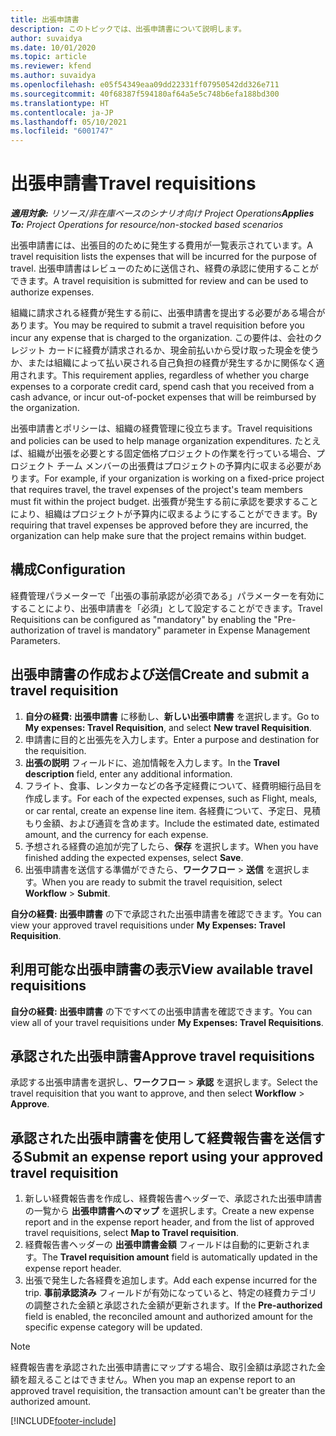 ```yaml
---
title: 出張申請書
description: このトピックでは、出張申請書について説明します。
author: suvaidya
ms.date: 10/01/2020
ms.topic: article
ms.reviewer: kfend
ms.author: suvaidya
ms.openlocfilehash: e05f54349eaa09dd22331ff07950542dd326e711
ms.sourcegitcommit: 40f68387f594180af64a5e5c748b6efa188bd300
ms.translationtype: HT
ms.contentlocale: ja-JP
ms.lasthandoff: 05/10/2021
ms.locfileid: "6001747"
---
```

# <a name="travel-requisitions"></a><span data-ttu-id="e6598-103">出張申請書</span><span class="sxs-lookup"><span data-stu-id="e6598-103">Travel requisitions</span></span>

<span data-ttu-id="e6598-104">_**適用対象:** リソース/非在庫ベースのシナリオ向け Project Operations_</span><span class="sxs-lookup"><span data-stu-id="e6598-104">_**Applies To:** Project Operations for resource/non-stocked based scenarios_</span></span>

<span data-ttu-id="e6598-105">出張申請書には、出張目的のために発生する費用が一覧表示されています。</span><span class="sxs-lookup"><span data-stu-id="e6598-105">A travel requisition lists the expenses that will be incurred for the purpose of travel.</span></span> <span data-ttu-id="e6598-106">出張申請書はレビューのために送信され、経費の承認に使用することができます。</span><span class="sxs-lookup"><span data-stu-id="e6598-106">A travel requisition is submitted for review and can be used to authorize expenses.</span></span>

<span data-ttu-id="e6598-107">組織に請求される経費が発生する前に、出張申請書を提出する必要がある場合があります。</span><span class="sxs-lookup"><span data-stu-id="e6598-107">You may be required to submit a travel requisition before you incur any expense that is charged to the organization.</span></span> <span data-ttu-id="e6598-108">この要件は、会社のクレジット カードに経費が請求されるか、現金前払いから受け取った現金を使うか、または組織によって払い戻される自己負担の経費が発生するかに関係なく適用されます。</span><span class="sxs-lookup"><span data-stu-id="e6598-108">This requirement applies, regardless of whether you charge expenses to a corporate credit card, spend cash that you received from a cash advance, or incur out-of-pocket expenses that will be reimbursed by the organization.</span></span>

<span data-ttu-id="e6598-109">出張申請書とポリシーは、組織の経費管理に役立ちます。</span><span class="sxs-lookup"><span data-stu-id="e6598-109">Travel requisitions and policies can be used to help manage organization expenditures.</span></span> <span data-ttu-id="e6598-110">たとえば、組織が出張を必要とする固定価格プロジェクトの作業を行っている場合、プロジェクト チーム メンバーの出張費はプロジェクトの予算内に収まる必要があります。</span><span class="sxs-lookup"><span data-stu-id="e6598-110">For example, if your organization is working on a fixed-price project that requires travel, the travel expenses of the project's team members must fit within the project budget.</span></span> <span data-ttu-id="e6598-111">出張費が発生する前に承認を要求することにより、組織はプロジェクトが予算内に収まるようにすることができます。</span><span class="sxs-lookup"><span data-stu-id="e6598-111">By requiring that travel expenses be approved before they are incurred, the organization can help make sure that the project remains within budget.</span></span>

## <a name="configuration"></a><span data-ttu-id="e6598-112">構成</span><span class="sxs-lookup"><span data-stu-id="e6598-112">Configuration</span></span> 

<span data-ttu-id="e6598-113">経費管理パラメーターで「出張の事前承認が必須である」パラメーターを有効にすることにより、出張申請書を「必須」として設定することができます。</span><span class="sxs-lookup"><span data-stu-id="e6598-113">Travel Requisitions can be configured as "mandatory" by enabling the "Pre-authorization of travel is mandatory" parameter in Expense Management Parameters.</span></span> 

## <a name="create-and-submit-a-travel-requisition"></a><span data-ttu-id="e6598-114">出張申請書の作成および送信</span><span class="sxs-lookup"><span data-stu-id="e6598-114">Create and submit a travel requisition</span></span>

1. <span data-ttu-id="e6598-115">**自分の経費: 出張申請書** に移動し、**新しい出張申請書** を選択します。</span><span class="sxs-lookup"><span data-stu-id="e6598-115">Go to **My expenses: Travel Requisition**, and select **New travel Requisition**.</span></span>
2. <span data-ttu-id="e6598-116">申請書に目的と出張先を入力します。</span><span class="sxs-lookup"><span data-stu-id="e6598-116">Enter a purpose and destination for the requisition.</span></span>
3. <span data-ttu-id="e6598-117">**出張の説明** フィールドに、追加情報を入力します。</span><span class="sxs-lookup"><span data-stu-id="e6598-117">In the  **Travel description** field, enter any additional information.</span></span> 
4. <span data-ttu-id="e6598-118">フライト、食事、レンタカーなどの各予定経費について、経費明細行品目を作成します。</span><span class="sxs-lookup"><span data-stu-id="e6598-118">For each of the expected expenses, such as Flight, meals, or car rental, create an expense line item.</span></span> <span data-ttu-id="e6598-119">各経費について、予定日、見積もり金額、および通貨を含めます。</span><span class="sxs-lookup"><span data-stu-id="e6598-119">Include the estimated date, estimated amount, and the currency for each expense.</span></span> 
5. <span data-ttu-id="e6598-120">予想される経費の追加が完了したら、**保存** を選択します。</span><span class="sxs-lookup"><span data-stu-id="e6598-120">When you have finished adding the expected expenses, select **Save**.</span></span>
6. <span data-ttu-id="e6598-121">出張申請書を送信する準備ができたら、**ワークフロー** > **送信** を選択します。</span><span class="sxs-lookup"><span data-stu-id="e6598-121">When you are ready to submit the travel requisition, select **Workflow** > **Submit**.</span></span>

<span data-ttu-id="e6598-122">**自分の経費: 出張申請書** の下で承認された出張申請書を確認できます。</span><span class="sxs-lookup"><span data-stu-id="e6598-122">You can view your approved travel requisitions under **My Expenses: Travel Requisition**.</span></span> 

## <a name="view-available-travel-requisitions"></a><span data-ttu-id="e6598-123">利用可能な出張申請書の表示</span><span class="sxs-lookup"><span data-stu-id="e6598-123">View available travel requisitions</span></span>

<span data-ttu-id="e6598-124">**自分の経費: 出張申請書** の下ですべての出張申請書を確認できます。</span><span class="sxs-lookup"><span data-stu-id="e6598-124">You can view all of your travel requisitions under **My Expenses: Travel Requisitions**.</span></span>

## <a name="approve-travel-requisitions"></a><span data-ttu-id="e6598-125">承認された出張申請書</span><span class="sxs-lookup"><span data-stu-id="e6598-125">Approve travel requisitions</span></span>

<span data-ttu-id="e6598-126">承認する出張申請書を選択し、**ワークフロー** > **承認** を選択します。</span><span class="sxs-lookup"><span data-stu-id="e6598-126">Select the travel requisition that you want to approve, and then select **Workflow** > **Approve**.</span></span>  

## <a name="submit-an-expense-report-using-your-approved-travel-requisition"></a><span data-ttu-id="e6598-127">承認された出張申請書を使用して経費報告書を送信する</span><span class="sxs-lookup"><span data-stu-id="e6598-127">Submit an expense report using your approved travel requisition</span></span>

1. <span data-ttu-id="e6598-128">新しい経費報告書を作成し、経費報告書ヘッダーで、承認された出張申請書の一覧から **出張申請書へのマップ** を選択します。</span><span class="sxs-lookup"><span data-stu-id="e6598-128">Create a new expense report and in the expense report header, and from the list of approved travel requisitions, select **Map to Travel requisition**.</span></span>
2. <span data-ttu-id="e6598-129">経費報告書ヘッダーの **出張申請書金額** フィールドは自動的に更新されます。</span><span class="sxs-lookup"><span data-stu-id="e6598-129">The **Travel requisition amount** field is automatically updated in the expense report header.</span></span>
3. <span data-ttu-id="e6598-130">出張で発生した各経費を追加します。</span><span class="sxs-lookup"><span data-stu-id="e6598-130">Add each expense incurred for the trip.</span></span> <span data-ttu-id="e6598-131">**事前承認済み** フィールドが有効になっていると、特定の経費カテゴリの調整された金額と承認された金額が更新されます。</span><span class="sxs-lookup"><span data-stu-id="e6598-131">If the **Pre-authorized** field is enabled, the reconciled amount and authorized amount for the specific expense category will be updated.</span></span>

> [!NOTE]
> <span data-ttu-id="e6598-132">経費報告書を承認された出張申請書にマップする場合、取引金額は承認された金額を超えることはできません。</span><span class="sxs-lookup"><span data-stu-id="e6598-132">When you map an expense report to an approved travel requisition, the transaction amount can't be greater than the authorized amount.</span></span> 


[!INCLUDE[footer-include](../includes/footer-banner.md)]